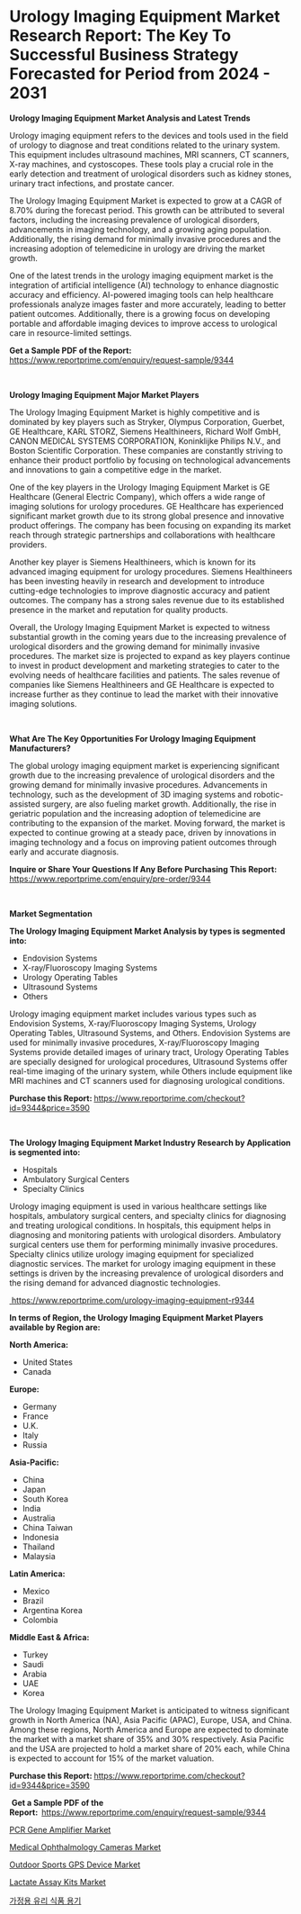 <p><h1>Urology Imaging Equipment Market Research Report: The Key To Successful Business Strategy Forecasted for Period from 2024 - 2031</h1></p><p><strong>Urology Imaging Equipment Market Analysis and Latest Trends</strong></p>
<p><p>Urology imaging equipment refers to the devices and tools used in the field of urology to diagnose and treat conditions related to the urinary system. This equipment includes ultrasound machines, MRI scanners, CT scanners, X-ray machines, and cystoscopes. These tools play a crucial role in the early detection and treatment of urological disorders such as kidney stones, urinary tract infections, and prostate cancer.</p><p>The Urology Imaging Equipment Market is expected to grow at a CAGR of 8.70% during the forecast period. This growth can be attributed to several factors, including the increasing prevalence of urological disorders, advancements in imaging technology, and a growing aging population. Additionally, the rising demand for minimally invasive procedures and the increasing adoption of telemedicine in urology are driving the market growth.</p><p>One of the latest trends in the urology imaging equipment market is the integration of artificial intelligence (AI) technology to enhance diagnostic accuracy and efficiency. AI-powered imaging tools can help healthcare professionals analyze images faster and more accurately, leading to better patient outcomes. Additionally, there is a growing focus on developing portable and affordable imaging devices to improve access to urological care in resource-limited settings.</p></p>
<p><strong>Get a Sample PDF of the Report:&nbsp;</strong> <a href="https://www.reportprime.com/enquiry/request-sample/9344">https://www.reportprime.com/enquiry/request-sample/9344</a></p>
<p>&nbsp;</p>
<p><strong>Urology Imaging Equipment Major Market Players</strong></p>
<p><p>The Urology Imaging Equipment Market is highly competitive and is dominated by key players such as Stryker, Olympus Corporation, Guerbet, GE Healthcare, KARL STORZ, Siemens Healthineers, Richard Wolf GmbH, CANON MEDICAL SYSTEMS CORPORATION, Koninklijke Philips N.V., and Boston Scientific Corporation. These companies are constantly striving to enhance their product portfolio by focusing on technological advancements and innovations to gain a competitive edge in the market.</p><p>One of the key players in the Urology Imaging Equipment Market is GE Healthcare (General Electric Company), which offers a wide range of imaging solutions for urology procedures. GE Healthcare has experienced significant market growth due to its strong global presence and innovative product offerings. The company has been focusing on expanding its market reach through strategic partnerships and collaborations with healthcare providers.</p><p>Another key player is Siemens Healthineers, which is known for its advanced imaging equipment for urology procedures. Siemens Healthineers has been investing heavily in research and development to introduce cutting-edge technologies to improve diagnostic accuracy and patient outcomes. The company has a strong sales revenue due to its established presence in the market and reputation for quality products.</p><p>Overall, the Urology Imaging Equipment Market is expected to witness substantial growth in the coming years due to the increasing prevalence of urological disorders and the growing demand for minimally invasive procedures. The market size is projected to expand as key players continue to invest in product development and marketing strategies to cater to the evolving needs of healthcare facilities and patients. The sales revenue of companies like Siemens Healthineers and GE Healthcare is expected to increase further as they continue to lead the market with their innovative imaging solutions.</p></p>
<p>&nbsp;</p>
<p><strong>What Are The Key Opportunities For Urology Imaging Equipment Manufacturers?</strong></p>
<p><p>The global urology imaging equipment market is experiencing significant growth due to the increasing prevalence of urological disorders and the growing demand for minimally invasive procedures. Advancements in technology, such as the development of 3D imaging systems and robotic-assisted surgery, are also fueling market growth. Additionally, the rise in geriatric population and the increasing adoption of telemedicine are contributing to the expansion of the market. Moving forward, the market is expected to continue growing at a steady pace, driven by innovations in imaging technology and a focus on improving patient outcomes through early and accurate diagnosis.</p></p>
<p><strong>Inquire or Share Your Questions If Any Before Purchasing This Report:</strong> <a href="https://www.reportprime.com/enquiry/pre-order/9344">https://www.reportprime.com/enquiry/pre-order/9344</a></p>
<p>&nbsp;</p>
<p><strong>Market Segmentation</strong></p>
<p><strong>The Urology Imaging Equipment Market Analysis by types is segmented into:</strong></p>
<p><ul><li>Endovision Systems</li><li>X-ray/Fluoroscopy Imaging Systems</li><li>Urology Operating Tables</li><li>Ultrasound Systems</li><li>Others</li></ul></p>
<p><p>Urology imaging equipment market includes various types such as Endovision Systems, X-ray/Fluoroscopy Imaging Systems, Urology Operating Tables, Ultrasound Systems, and Others. Endovision Systems are used for minimally invasive procedures, X-ray/Fluoroscopy Imaging Systems provide detailed images of urinary tract, Urology Operating Tables are specially designed for urological procedures, Ultrasound Systems offer real-time imaging of the urinary system, while Others include equipment like MRI machines and CT scanners used for diagnosing urological conditions.</p></p>
<p><strong>Purchase this Report:&nbsp;</strong><a href="https://www.reportprime.com/checkout?id=9344&price=3590">https://www.reportprime.com/checkout?id=9344&price=3590</a></p>
<p>&nbsp;</p>
<p><strong>The Urology Imaging Equipment Market Industry Research by Application is segmented into:</strong></p>
<p><ul><li>Hospitals</li><li>Ambulatory Surgical Centers</li><li>Specialty Clinics</li></ul></p>
<p><p>Urology imaging equipment is used in various healthcare settings like hospitals, ambulatory surgical centers, and specialty clinics for diagnosing and treating urological conditions. In hospitals, this equipment helps in diagnosing and monitoring patients with urological disorders. Ambulatory surgical centers use them for performing minimally invasive procedures. Specialty clinics utilize urology imaging equipment for specialized diagnostic services. The market for urology imaging equipment in these settings is driven by the increasing prevalence of urological disorders and the rising demand for advanced diagnostic technologies.</p></p>
<p><a href="https://www.reportprime.com/urology-imaging-equipment-r9344">&nbsp;https://www.reportprime.com/urology-imaging-equipment-r9344</a></p>
<p><strong>In terms of Region, the Urology Imaging Equipment Market Players available by Region are:</strong></p>
<p>
    <p> <strong> North America: </strong>
        <ul>
            <li>United States</li>
            <li>Canada</li>
        </ul>
        </p> 
    <p> <strong> Europe: </strong>
        <ul>
            <li>Germany</li>
            <li>France</li>
            <li>U.K.</li>
            <li>Italy</li>
            <li>Russia</li>
        </ul>
        </p> 
    <p> <strong> Asia-Pacific: </strong>
        <ul>
            <li>China</li>
            <li>Japan</li>
            <li>South Korea</li>
            <li>India</li>
            <li>Australia</li>
            <li>China Taiwan</li>
            <li>Indonesia</li>
            <li>Thailand</li>
            <li>Malaysia</li>
        </ul>
        </p> 
    <p> <strong> Latin America: </strong>
        <ul>
            <li>Mexico</li>
            <li>Brazil</li>
            <li>Argentina Korea</li>
            <li>Colombia</li>
        </ul>
        </p> 
    <p> <strong> Middle East & Africa: </strong>
        <ul>
            <li>Turkey</li>
            <li>Saudi</li>
            <li>Arabia</li>
            <li>UAE</li>
            <li>Korea</li>
        </ul>
    </p>
    </p>
<p><p>The Urology Imaging Equipment Market is anticipated to witness significant growth in North America (NA), Asia Pacific (APAC), Europe, USA, and China. Among these regions, North America and Europe are expected to dominate the market with a market share of 35% and 30% respectively. Asia Pacific and the USA are projected to hold a market share of 20% each, while China is expected to account for 15% of the market valuation.</p></p>
<p><strong>Purchase this Report: </strong><a href="https://www.reportprime.com/checkout?id=9344&price=3590">https://www.reportprime.com/checkout?id=9344&price=3590</a></p>
<p>&nbsp;<strong>Get a Sample PDF of the Report:&nbsp;&nbsp;</strong><a href="https://www.reportprime.com/enquiry/request-sample/9344">https://www.reportprime.com/enquiry/request-sample/9344</a></p>
<p><strong></strong></p>
<p><p><a href="https://medium.com/@jacob.gibson4568/booming-pcr-gene-amplifier-market-sector-market-analysis-and-growth-projections-till-2031-9e71d3a0aa2b">PCR Gene Amplifier Market</a></p><p><a href="https://github.com/DarrenSipes1990/Market-Research-Report-List-2/blob/main/medical-ophthalmology-cameras-market.md">Medical Ophthalmology Cameras Market</a></p><p><a href="https://issuu.com/reportprime-2/docs/outdoor-sports-gps-device-market-si_0751ac9a96182f">Outdoor Sports GPS Device Market</a></p><p><a href="https://github.com/Airanohannonzb68e5pb53oc1/Market-Research-Report-List-4/blob/main/lactate-assay-kits-market.md">Lactate Assay Kits Market</a></p><p><a href="https://github.com/bunxhcci35271755/Market-Research-Report-List-4/blob/main/9892554106098.md">가정용 유리 식품 용기</a></p></p>